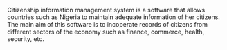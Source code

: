 Citizenship information management system is a software that allows countries
such as Nigeria to maintain adequate information of her citizens. The main aim
of this software is to incoperate records of citizens from different sectors
of the economy such as finance, commerce, health, security, etc.